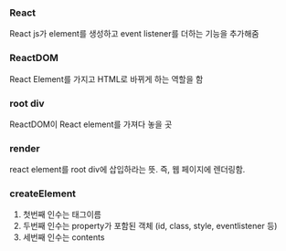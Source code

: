 ### React
React js가 element를 생성하고 event listener를 더하는 기능을 추가해줌

### ReactDOM
React Element를 가지고 HTML로 바뀌게 하는 역할을 함

### root div
ReactDOM이 React element를 가져다 놓을 곳

### render
react element를 root div에 삽입하라는 뜻. 즉, 웹 페이지에 렌더링함.

### createElement
1. 첫번째 인수는 태그이름
2. 두번째 인수는 property가 포함된 객체 (id, class, style, eventlistener 등)
3. 세번째 인수는 contents
